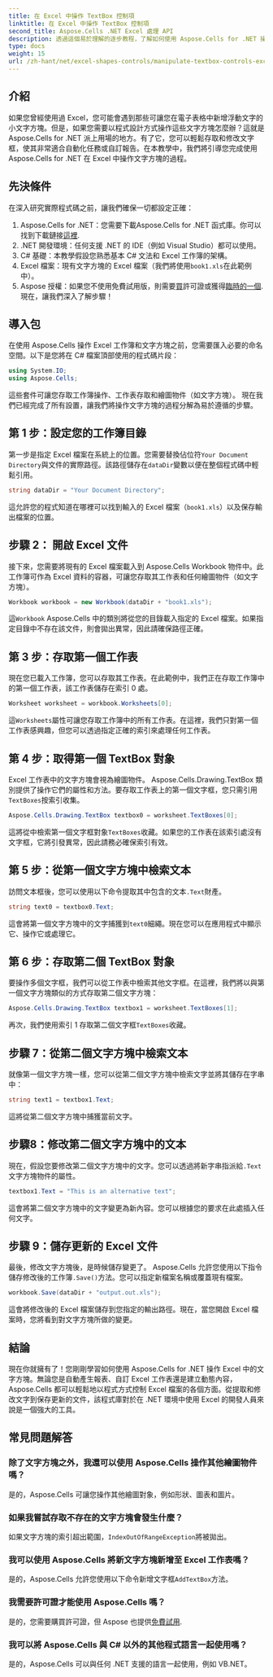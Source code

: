 ```yaml
---
title: 在 Excel 中操作 TextBox 控制項
linktitle: 在 Excel 中操作 TextBox 控制項
second_title: Aspose.Cells .NET Excel 處理 API
description: 透過這個易於理解的逐步教程，了解如何使用 Aspose.Cells for .NET 操作 Excel 中的文字方塊。
type: docs
weight: 15
url: /zh-hant/net/excel-shapes-controls/manipulate-textbox-controls-excel/
---
```

## 介紹
如果您曾經使用過 Excel，您可能會遇到那些可讓您在電子表格中新增浮動文字的小文字方塊。但是，如果您需要以程式設計方式操作這些文字方塊怎麼辦？這就是 Aspose.Cells for .NET 派上用場的地方。有了它，您可以輕鬆存取和修改文字框，使其非常適合自動化任務或自訂報告。在本教學中，我們將引導您完成使用 Aspose.Cells for .NET 在 Excel 中操作文字方塊的過程。
## 先決條件
在深入研究實際程式碼之前，讓我們確保一切都設定正確：
1.  Aspose.Cells for .NET：您需要下載Aspose.Cells for .NET 函式庫。你可以找到下載鏈接[這裡](https://releases.aspose.com/cells/net/).
2. .NET 開發環境：任何支援 .NET 的 IDE（例如 Visual Studio）都可以使用。
3. C# 基礎：本教學假設您熟悉基本 C# 文法和 Excel 工作簿的架構。
4.  Excel 檔案：現有文字方塊的 Excel 檔案（我們將使用`book1.xls`在此範例中）。
5.  Aspose 授權：如果您不使用免費試用版，則需要[買](https://purchase.aspose.com/buy)許可證或獲得[臨時的一個](https://purchase.aspose.com/temporary-license/).
現在，讓我們深入了解步驟！
## 導入包
在使用 Aspose.Cells 操作 Excel 工作簿和文字方塊之前，您需要匯入必要的命名空間。以下是您將在 C# 檔案頂部使用的程式碼片段：
```csharp
using System.IO;
using Aspose.Cells;
```
這些套件可讓您存取工作簿操作、工作表存取和繪圖物件（如文字方塊）。
現在我們已經完成了所有設置，讓我們將操作文字方塊的過程分解為易於遵循的步驟。
## 第 1 步：設定您的工作簿目錄
第一步是指定 Excel 檔案在系統上的位置。您需要替換佔位符`Your Document Directory`與文件的實際路徑。該路徑儲存在`dataDir`變數以便在整個程式碼中輕鬆引用。
```csharp
string dataDir = "Your Document Directory";
```
這允許您的程式知道在哪裡可以找到輸入的 Excel 檔案（`book1.xls`）以及保存輸出檔案的位置。
## 步驟 2： 開啟 Excel 文件
接下來，您需要將現有的 Excel 檔案載入到 Aspose.Cells Workbook 物件中。此工作簿可作為 Excel 資料的容器，可讓您存取其工作表和任何繪圖物件（如文字方塊）。
```csharp
Workbook workbook = new Workbook(dataDir + "book1.xls");
```
這`Workbook` Aspose.Cells 中的類別將從您的目錄載入指定的 Excel 檔案。如果指定目錄中不存在該文件，則會拋出異常，因此請確保路徑正確。
## 第 3 步：存取第一個工作表
現在您已載入工作簿，您可以存取其工作表。在此範例中，我們正在存取工作簿中的第一個工作表，該工作表儲存在索引 0 處。
```csharp
Worksheet worksheet = workbook.Worksheets[0];
```
這`Worksheets`屬性可讓您存取工作簿中的所有工作表。在這裡，我們只對第一個工作表感興趣，但您可以透過指定正確的索引來處理任何工作表。
## 第 4 步：取得第一個 TextBox 對象
Excel 工作表中的文字方塊會視為繪圖物件。 Aspose.Cells.Drawing.TextBox 類別提供了操作它們的屬性和方法。要存取工作表上的第一個文字框，您只需引用`TextBoxes`按索引收集。
```csharp
Aspose.Cells.Drawing.TextBox textbox0 = worksheet.TextBoxes[0];
```
這將從中檢索第一個文字框對象`TextBoxes`收藏。如果您的工作表在該索引處沒有文字框，它將引發異常，因此請務必確保索引有效。
## 第 5 步：從第一個文字方塊中檢索文本
訪問文本框後，您可以使用以下命令提取其中包含的文本`.Text`財產。
```csharp
string text0 = textbox0.Text;
```
這會將第一個文字方塊中的文字捕獲到`text0`細繩。現在您可以在應用程式中顯示它、操作它或處理它。
## 第 6 步：存取第二個 TextBox 對象
要操作多個文字框，我們可以從工作表中檢索其他文字框。在這裡，我們將以與第一個文字方塊類似的方式存取第二個文字方塊：
```csharp
Aspose.Cells.Drawing.TextBox textbox1 = worksheet.TextBoxes[1];
```
再次，我們使用索引 1 存取第二個文字框`TextBoxes`收藏。
## 步驟 7：從第二個文字方塊中檢索文本
就像第一個文字方塊一樣，您可以從第二個文字方塊中檢索文字並將其儲存在字串中：
```csharp
string text1 = textbox1.Text;
```
這將從第二個文字方塊中捕獲當前文字。
## 步驟8：修改第二個文字方塊中的文本
現在，假設您要修改第二個文字方塊中的文字。您可以透過將新字串指派給`.Text`文字方塊物件的屬性。
```csharp
textbox1.Text = "This is an alternative text";
```
這會將第二個文字方塊中的文字變更為新內容。您可以根據您的要求在此處插入任何文字。
## 步驟 9：儲存更新的 Excel 文件
最後，修改文字方塊後，是時候儲存變更了。 Aspose.Cells 允許您使用以下指令儲存修改後的工作簿`.Save()`方法。您可以指定新檔案名稱或覆蓋現有檔案。
```csharp
workbook.Save(dataDir + "output.out.xls");
```
這會將修改後的 Excel 檔案儲存到您指定的輸出路徑。現在，當您開啟 Excel 檔案時，您將看到對文字方塊所做的變更。
## 結論
現在你就擁有了！您剛剛學習如何使用 Aspose.Cells for .NET 操作 Excel 中的文字方塊。無論您是自動產生報表、自訂 Excel 工作表還是建立動態內容，Aspose.Cells 都可以輕鬆地以程式方式控制 Excel 檔案的各個方面。從提取和修改文字到保存更新的文件，該程式庫對於在 .NET 環境中使用 Excel 的開發人員來說是一個強大的工具。
## 常見問題解答
### 除了文字方塊之外，我還可以使用 Aspose.Cells 操作其他繪圖物件嗎？
是的，Aspose.Cells 可讓您操作其他繪圖對象，例如形狀、圖表和圖片。
### 如果我嘗試存取不存在的文字方塊會發生什麼？
如果文字方塊的索引超出範圍，`IndexOutOfRangeException`將被拋出。
### 我可以使用 Aspose.Cells 將新文字方塊新增至 Excel 工作表嗎？
是的，Aspose.Cells 允許您使用以下命令新增文字框`AddTextBox`方法。
### 我需要許可證才能使用 Aspose.Cells 嗎？
是的，您需要購買許可證，但 Aspose 也提供[免費試用](https://releases.aspose.com/).
### 我可以將 Aspose.Cells 與 C# 以外的其他程式語言一起使用嗎？
是的，Aspose.Cells 可以與任何 .NET 支援的語言一起使用，例如 VB.NET。